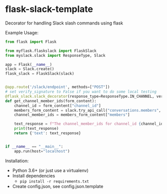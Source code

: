 # flask-slack-template
Decorator for handling Slack slash commands using flask


Example Usage:
```python
from flask import Flask

from myflask.flaskslack import FlaskSlack
from myslack.slack import ResponseType, Slack

app = Flask(__name__)
slack = Slack.create()
flask_slack = FlaskSlack(slack)


@app.route('/slack/endpoint', methods=["POST"])
# set verify_signature to False if you want to do some local testing
@flask_slack.slack_decorator(response_type=ResponseType.IN_CHANNEL, verify_signature=True)
def get_channel_member_ids(form_content):
    channel_id = form_content["channel_id"]
    members_form_content = slack.try_api_call("conversations.members", channel=channel_id)
    channel_member_ids = members_form_content["members"]

    text_response = f"The channel_member_ids for channel_id {channel_id} is: {channel_member_ids}"
    print(text_response)
    return {'text': text_response}


if __name__ == "__main__":
    app.run(host="localhost")
```

Installation:
 - Python 3.6+ (or just use a virtualenv)
 - Install dependencies
    - `pip install -r requirements.txt`
 - Create config.json, see config.json.template